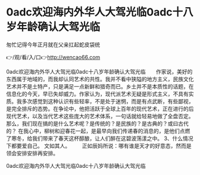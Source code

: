 # 0adc欢迎海内外华人大驾光临0adc十八岁年龄确认大驾光临
匆忙记得今年正月就在父亲扛起蛇皮袋统

👉/观/看/入/口👉http://wencao66.com

0adc欢迎海内外华人大驾光临0adc十八岁年龄确认大驾光临　　作家说，美好的东西属于地域的，而我却认同艺术的共性。我并不看中狭隘的地方主义，民族文化艺术并不是土特产，只是满足一点新鲜和猎奇而已。乡土并不是本质性的话题，在信息化的今天，早已失却威力。作家认为，现代派艺术无疑是形式主义，不具有实质。我多次感觉到这种认识有些轻率，不是处于迷惘，而是有点武断，有些鄙视，是完全排斥的态势。在争论中，他把活跃于全球上百年的现代艺术，正在进行的后现代艺术，以及当代艺术这些庞大的艺术体系，一句话就给轻易地做了全盘否定。那么，我们现在搞的是什么艺术呢？是传统的？是民族的？是古典的？或曰古代的？
在我心中，柳树和迎春花一起，是最早向我们传递春的消息的，是他们点燃了寒冬，给我们带来了春天这杯醇酿，让人们醉在这碧波荡漾之中。
	3、什么情况下都要爱自己。
		文如其人。
　　正如辰妈所说：哪有谁是天才的好意态，然而是领会安排安排再安排。

0adc欢迎海内外华人大驾光临0adc十八岁年龄确认大驾光临
